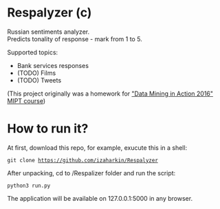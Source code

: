 # Respalyzer (c)
Russian sentiments analyzer.  
Predicts tonality of response - mark from 1 to 5.

Supported topics:
- Bank services responses
- (TODO) Films
- (TODO) Tweets

(This project originally was a homework for <a href="https://github.com/vkantor/MIPT_Data_Mining_In_Action_2016">"Data Mining in Action 2016" MIPT course</a>)

# How to run it?
At first, download this repo, for example, exucute this in a shell:  

<code>git clone https://github.com/izaharkin/Respalyzer</code>

After unpacking, cd to /Respalizer folder and run the script:  

<code>python3 run.py</code>

The application will be available on 127.0.0.1:5000 in any browser.
